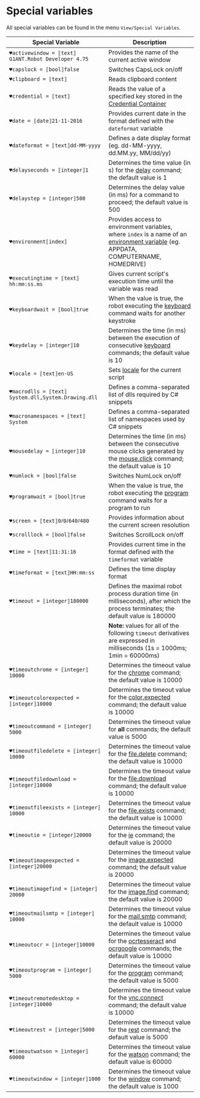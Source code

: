 # Special variables

All special variables can be found in the menu `View/Special Variables`.

| Special Variable | Description |
| ---------------- | ----------- |
| `♥activewindow = ⟦text⟧G1ANT.Robot Developer 4.75`  | Provides the name of the current active window |
| `♥capslock = ⟦bool⟧false` | Switches CapsLock on/off |
| `♥clipboard = ⟦text⟧` | Reads clipboard content |
| `♥credential = ⟦text⟧` | Reads the value of a specified key stored in the [Credential Container](../../g1ant.robot-window/auxiliary-windows/credential-container.md) |
| `♥date = ⟦date⟧21-11-2016` | Provides current date in the format defined with the `dateformat` variable |
| `♥dateformat = ⟦text⟧dd-MM-yyyy` | Defines a date display format (eg. dd-MM-yyyy, dd.MM.yy, MM\/dd\/yy) |
| `♥delayseconds = ⟦integer⟧1` | Determines the time value (in s) for the [delay](../../indexes/commands/delay.md) command; the default value is 1 |
| `♥delaystep = ⟦integer⟧500` | Determines the delay value (in ms) for a command to proceed; the default value is 500 |
| `♥environment⟦index⟧` | Provides access to environment variables, where `index` is a name of an [environment variable](environment.md) (eg. APPDATA, COMPUTERNAME, HOMEDRIVE) |
| `♥executingtime = ⟦text⟧hh:mm:ss.ms` | Gives current script's execution time until the variable was read |
| `♥keyboardwait = ⟦bool⟧true` | When the value is true, the robot executing the [keyboard](../../indexes/commands/keyboard.md) command waits for another keystroke |
| `♥keydelay = ⟦integer⟧10` | Determines the time (in ms) between the execution of consecutive [keyboard](../../indexes/commands/keyboard.md) commands; the default value is 10 |
| `♥locale = ⟦text⟧en-US` | Sets [locale](http://download1.parallels.com/SiteBuilder/Windows/docs/3.2/en_US/sitebulder-3.2-win-sdk-localization-pack-creation-guide/30801.htm) for the current script |
| `♥macrodlls = ⟦text⟧System.dll,System.Drawing.dll` | Defines a comma-separated list of dlls required by C# snippets |
| `♥macronamespaces = ⟦text⟧System` | Defines a comma-separated list of namespaces used by C# snippets |
| `♥mousedelay = ⟦integer⟧10` | Determines the time (in ms) between the consecutive mouse clicks generated by the [mouse.click](../../indexes/commands/mouse.click.md) command; the default value is 10 |
| `♥numlock = ⟦bool⟧false` | Switches NumLock on/off |
| `♥programwait = ⟦bool⟧true` | When the value is true, the robot executing the [program](../../indexes/commands/program.md) command waits for a program to run |
| `♥screen = ⟦text⟧0⫽0⫽640⫽480` | Provides information about the current screen resolution |
| `♥scrolllock = ⟦bool⟧false` | Switches ScrollLock on/off |
| `♥time = ⟦text⟧11:31:16` | Provides current time in the format defined with the `timeformat` variable |
| `♥timeformat = ⟦text⟧HH:mm:ss` | Defines the time display format |
| `♥timeout = ⟦integer⟧180000` | Defines the maximal robot process duration time (in milliseconds), after which the process terminates; the default value is 180000 |
||**Note:** values for all of the following `timeout` derivatives are expressed in milliseconds (1s = 1000ms; 1min = 60000ms) |
| `♥timeoutchrome = ⟦integer⟧10000` | Determines the timeout value for the [chrome](../../indexes/commands/chrome.md) command; the default value is 10000 |
| `♥timeoutcolorexpected = ⟦integer⟧10000` | Determines the timeout value for the [color.expected](../../indexes/commands/color.expected.md) command; the default value is 10000 |
| `♥timeoutcommand = ⟦integer⟧5000` | Determines the timeout value for **all** commands; the default value is 5000 |
| `♥timeoutfiledelete = ⟦integer⟧10000` | Determines the timeout value for the [file.delete](../../indexes/commands/file.delete.md) command; the default value is 10000 |
| `♥timeoutfiledownload = ⟦integer⟧10000` | Determines the timeout value for the [file.download](../../indexes/commands/file.download.md) command; the default value is 10000 |
| `♥timeoutfileexists = ⟦integer⟧10000` | Determines the timeout value for the [file.exists](../../indexes/commands/file.exists.md) command; the default value is 10000 |
| `♥timeoutie = ⟦integer⟧20000` | Determines the timeout value for the [ie](../../indexes/commands/ie.md) command; the default value is 20000 |
| `♥timeoutimageexpected = ⟦integer⟧20000` | Determines the timeout value for the [image.expected](../../indexes/commands/image.expected.md) command; the default value is 20000 |
| `♥timeoutimagefind = ⟦integer⟧20000` | Determines the timeout value for the [image.find](../../indexes/commands/image.find.md) command; the default value is 20000 |
| `♥timeoutmailsmtp = ⟦integer⟧10000` | Determines the timeout value for the [mail.smtp](../../indexes/commands/mail.smtp.md) command; the default value is 10000 |
| `♥timeoutocr = ⟦integer⟧10000` | Determines the timeout value for the [ocrtesseract](../../indexes/commands/ocrtesseract.md) and [ocrgoogle](../../indexes/commands/ocrgoogle.md) commands; the default value is 10000 |
| `♥timeoutprogram = ⟦integer⟧5000` | Determines the timeout value for the [program](../../indexes/commands/program.md) command; the default value is 5000 |
| `♥timeoutremotedesktop = ⟦integer⟧10000` | Determines the timeout value for the [vnc.connect](../../indexes/commands/vnc.connect.md) command; the default value is 10000 |
| `♥timeoutrest = ⟦integer⟧5000` | Determines the timeout value for the [rest](../../indexes/commands/rest.md) command; the default value is 5000 |
| `♥timeoutwatson = ⟦integer⟧60000` | Determines the timeout value for the [watson](../../indexes/commands/watson.md) command; the default value is 60000 |
| `♥timeoutwindow = ⟦integer⟧1000` | Determines the timeout value for the [window](../../indexes/commands/window.md) command; the default value is 1000 |
